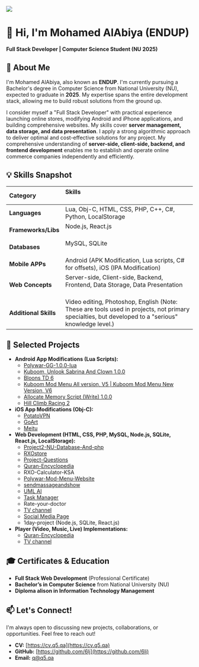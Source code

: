 
![](https://q5.qa/kax3ul6cdomb03zmwg.svg)
# **👋 Hi, I'm Mohamed AlAbiya (ENDUP)**

**Full Stack Developer | Computer Science Student (NU 2025\)**

## **🚀 About Me**

I'm Mohamed AlAbiya, also known as **ENDUP**. I'm currently pursuing a Bachelor's degree in Computer Science from National University (NU), expected to graduate in **2025**. My expertise spans the entire development stack, allowing me to build robust solutions from the ground up.

I consider myself a "Full Stack Developer" with practical experience launching online stores, modifying Android and iPhone applications, and building comprehensive websites. My skills cover **server management, data storage, and data presentation**. I apply a strong algorithmic approach to deliver optimal and cost-effective solutions for any project. My comprehensive understanding of **server-side, client-side, backend, and frontend development** enables me to establish and operate online commerce companies independently and efficiently.

## **💡 Skills Snapshot**

| Category       | Skills                                                                                   |
| :---- | :---- |
| **Languages**     | Lua, Obj-C, HTML, CSS, PHP, C++, C\#, Python, LocalStorage                                   |
| **Frameworks/Libs** | Node.js, React.js                                                                           |
| **Databases**     | MySQL, SQLite                                                                               |
| **Mobile APPs** | Android (APK Modification, Lua scripts, C\# for offsets), iOS (IPA Modification)             |
| **Web Concepts**   | Server-side, Client-side, Backend, Frontend, Data Storage, Data Presentation               |
| **Additional Skills** | Video editing, Photoshop, English (Note: These are tools used in projects, not primary specialties, but developed to a "serious" knowledge level.) |

## **🌟 Selected Projects**

* **Android App Modifications (Lua Scripts):**  
  * [Polywar-GG-1.0.0-lua](https://github.com/6lj/Polywar-GG-1.0.0-lua)  
  * [Kuboom, Unlook Sabrina And Clown 1.0.0](https://gameguardian.net/forum/files/file/4033-kuboom-unlook-sabrina-and-clown/)  
  * [Bloons TD 6](https://gameguardian.net/forum/files/file/3997-bloons-td-6-hack-everything/)  
  * [Kuboom Mod Menu All version, V5 | Kuboom Mod Menu New Version, V6](https://gameguardian.net/forum/files/file/3093-kuboom-mod-menu-all-version-v5-kuboom-mod-menu-new-version-v6/)  
  * [Allocate Memory Script (Write) 1.0.0](https://gameguardian.net/forum/files/file/3841-allocate-memory-script-write)  
  * [Hill Climb Racing 2](https://gameguardian.net/forum/files/file/3750-hill-climb-racing-2-hack-coins-and-gems/)  
* **iOS App Modifications (Obj-C):**  
  * [PotatoVPN](https://iosgods.com/topic/172135-hack-potatovpn-all-version/)  
  * [GoArt](https://iosgods.com/topic/172062-hack-goart-pro-subscription-%E2%9E%96-all-ios-version%E2%80%8B/)  
  * [Meitu](https://iosgods.com/topic/172131-hack-meitu-%E7%BE%8E%E5%9B%84%E7%A7%80%E7%A7%80-9890-all-ios-ver)  
* **Web Development (HTML, CSS, PHP, MySQL, Node.js, SQLite, React.js, LocalStorage):**  
  * [Project2-NU-Database-And-php](https://github.com/6lj/Project2-NU-Database-And-php)  
  * [RXOstore](https://rxoksa.shop/main)  
  * [Project-Questions](https://cc.q5.qa/)  
  * [Quran-Encyclopedia](https://q.q5.qa)  
  * RXO-Calculator-KSA  
  * [Polywar-Mod-Menu-Website](https://github.com/6lj/Polywar-Mod-Menu-Website)  
  * [sendmassageandshow](https://msg.q5.qa)
  * [UML AI ](https://uml.q5.qa)
  * [Task Manager ](https://task.q5.qa)  
  * Rate-your-doctor  
  * [TV channel](https://q5.qa/t)  
  * [Social Media Page](https://q5.qa)  
  * 1day-project (Node.js, SQLite, React.js)  
* **Player (Video, Music, Live) Implementations:**  
  * [Quran-Encyclopedia](https://q5.qa/vid)  
  * [TV channel](https://q5.qa/t)

## **🎓 Certificates & Education**

* **Full Stack Web Development** (Professional Certificate)  
* **Bachelor’s in Computer Science** from National University (NU)
* **Diploma alison in Information Technology Management**  


## **📫 Let's Connect\!**

I'm always open to discussing new projects, collaborations, or opportunities. Feel free to reach out\!
* **CV:** [https://cv.q5.qa](https://cv.q5.qa)  
* **GitHub:** [https://github.com/6lj](https://github.com/6lj)  
* **Email:** q@q5.qa


